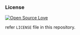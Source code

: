 

### License

[![Open Source Love](https://badges.frapsoft.com/os/mit/mit.svg?v=102)](LICENSE)

refer `LICENSE` file in this repository.
